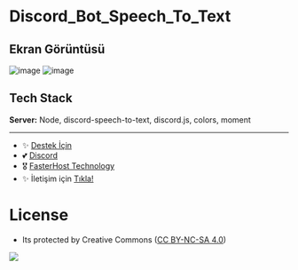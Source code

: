 # Discord_Bot_Speech_To_Text

## Ekran Görüntüsü

![image](https://user-images.githubusercontent.com/63351166/230727906-3fa4005b-55c6-4346-9ef7-954ce4ab7fd4.png)
![image](https://user-images.githubusercontent.com/63351166/230727942-9a970162-cad7-4e4b-b9da-7e42ba3c1c13.png)


## Tech Stack

**Server:** Node, discord-speech-to-text, discord.js, colors, moment

---
- ✨ [Destek İçin](https://fastuptime.com) <br>
- 💕 [Discord](https://fastuptime.com/discord)<br>
- 🎖️ [FasterHost Technology](https://fasterhost.tech/)<br>
- ✨ İletişim için [Tıkla!](mailto:fastuptime@gmail.com)<br>

# License
- Its protected by Creative Commons ([CC BY-NC-SA 4.0](https://creativecommons.org/licenses/by-nc-sa/4.0/))

<a href="https://creativecommons.org/licenses/by-nc-sa/4.0/" title="BYNCSA40"><img src="https://licensebuttons.net/l/by-nc-sa/4.0/88x31.png"></a>
